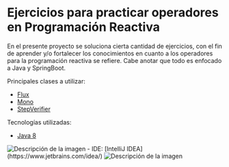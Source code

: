 # Ejercicios para practicar operadores en Programación Reactiva

En el presente proyecto se soluciona cierta cantidad de ejercicios, con el fin de aprender y/o fortalecer los 
conocimientos en cuanto a los operadores para la programación reactiva se refiere. Cabe anotar que todo es 
enfocado a Java y SpringBoot.

Principales clases a utilizar:

 - [Flux](https://projectreactor.io/docs/core/release/api/reactor/core/publisher/Flux.html)
 - [Mono](https://projectreactor.io/docs/core/release/api/reactor/core/publisher/Mono.html)
 - [StepVerifier](https://projectreactor.io/docs/test/release/api/reactor/test/StepVerifier.html)
 
Tecnologías utilizadas:

 -  [Java 8](https://www.oracle.com/technetwork/java/javase/downloads/jdk8-downloads-2133151.html) 
<image src="https://www.opencodez.com/wp-content/uploads/2018/02/Java-8-using-Examples.png" alt="Descripción de la imagen">
 -  IDE: [IntelliJ IDEA](https://www.jetbrains.com/idea/)
    <image src="https://pbs.twimg.com/profile_images/1206618215767584769/zl48EuhC_400x400.jpg" alt="Descripción de la imagen">



